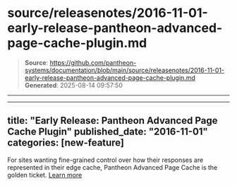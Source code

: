 # source/releasenotes/2016-11-01-early-release-pantheon-advanced-page-cache-plugin.md

> **Source**: https://github.com/pantheon-systems/documentation/blob/main/source/releasenotes/2016-11-01-early-release-pantheon-advanced-page-cache-plugin.md
> **Generated**: 2025-08-14 09:57:50

---

---
title: "Early Release: Pantheon Advanced Page Cache Plugin"
published_date: "2016-11-01"
categories: [new-feature]
---
For sites wanting fine-grained control over how their responses are represented in their edge cache, Pantheon Advanced Page Cache is the golden ticket. [Learn more](https://wordpress.org/plugins/pantheon-advanced-page-cache/)
